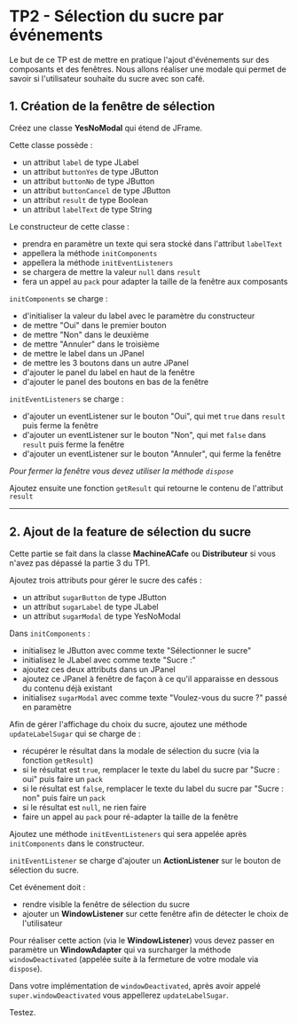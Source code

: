 # TP2 - Sélection du sucre par événements

Le but de ce TP est de mettre en pratique l'ajout d'événements sur des composants et des fenêtres. Nous allons réaliser une modale qui permet de savoir si l'utilisateur souhaite du sucre avec son café.

## 1. Création de la fenêtre de sélection

Créez une classe **YesNoModal** qui étend de JFrame.

Cette classe possède :

- un attribut `label` de type JLabel
- un attribut `buttonYes` de type JButton
- un attribut `buttonNo` de type JButton
- un attribut `buttonCancel` de type JButton
- un attribut `result` de type Boolean
- un attribut `labelText` de type String

Le constructeur de cette classe :

- prendra en paramètre un texte qui sera stocké dans l'attribut `labelText`
- appellera la méthode `initComponents`
- appellera la méthode `initEventListeners`
- se chargera de mettre la valeur `null` dans `result`
- fera un appel au `pack` pour adapter la taille de la fenêtre aux composants

`initComponents` se charge :

- d'initialiser la valeur du label avec le paramètre du constructeur
- de mettre "Oui" dans le premier bouton
- de mettre "Non" dans le deuxième
- de mettre "Annuler" dans le troisième
- de mettre le label dans un JPanel
- de mettre les 3 boutons dans un autre JPanel
- d'ajouter le panel du label en haut de la fenêtre
- d'ajouter le panel des boutons en bas de la fenêtre

`initEventListeners` se charge :

- d'ajouter un eventListener sur le bouton "Oui", qui met `true` dans `result` puis ferme la fenêtre
- d'ajouter un eventListener sur le bouton "Non", qui met `false` dans `result` puis ferme la fenêtre
- d'ajouter un eventListener sur le bouton "Annuler", qui ferme la fenêtre

*Pour fermer la fenêtre vous devez utiliser la méthode `dispose`*

Ajoutez ensuite une fonction `getResult` qui retourne le contenu de l'attribut `result`

---

## 2. Ajout de la feature de sélection du sucre

Cette partie se fait dans la classe **MachineACafe** ou **Distributeur** si vous n'avez pas dépassé la partie 3 du TP1.

Ajoutez trois attributs pour gérer le sucre des cafés :

- un attribut `sugarButton` de type JButton
- un attribut `sugarLabel` de type JLabel
- un attribut `sugarModal` de type YesNoModal

Dans `initComponents` :

- initialisez le JButton avec comme texte "Sélectionner le sucre"
- initialisez le JLabel avec comme texte "Sucre :"
- ajoutez ces deux attributs dans un JPanel
- ajoutez ce JPanel à fenêtre de façon à ce qu'il apparaisse en dessous du contenu déjà existant
- initialisez `sugarModal` avec comme texte "Voulez-vous du sucre ?" passé en paramètre

Afin de gérer l'affichage du choix du sucre, ajoutez une méthode `updateLabelSugar` qui se charge de :

- récupérer le résultat dans la modale de sélection du sucre (via la fonction `getResult`)
- si le résultat est `true`, remplacer le texte du label du sucre par "Sucre : oui" puis faire un `pack`
- si le résultat est `false`, remplacer le texte du label du sucre par "Sucre : non" puis faire un `pack`
- si le résultat est `null`, ne rien faire
- faire un appel au `pack` pour ré-adapter la taille de la fenêtre

Ajoutez une méthode `initEventListeners` qui sera appelée après `initComponents` dans le constructeur.

`initEventListener` se charge d'ajouter un **ActionListener** sur le bouton de sélection du sucre.

Cet événement doit :

- rendre visible la fenêtre de sélection du sucre
- ajouter un **WindowListener** sur cette fenêtre afin de détecter le choix de l'utilisateur

Pour réaliser cette action (via le **WindowListener**) vous devez passer en paramètre un **WindowAdapter** qui va surcharger la méthode `windowDeactivated` (appelée suite à la fermeture de votre modale via `dispose`).

Dans votre implémentation de `windowDeactivated`, après avoir appelé `super.windowDeactivated` vous appellerez `updateLabelSugar`.

Testez.
